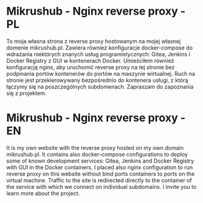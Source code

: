 # Mikrushub - Nginx reverse proxy - PL

To moja własna strona z reverse proxy hostowanym na mojej własnej domenie mikrushub.pl. Zawiera również konfiguracje docker-compose do wdrażania niektórych znanych usług programistycznych:
Gitea, Jenkins i Docker Registry z GUI w kontenerach Docker. Umieściłem również konfigurację nginx, aby uruchomić reverse proxy na tej stronie 
bez podpinania portów kontenerów do portów na maszynie wirtualnej. Ruch na stronie jest przekierowywany bezpośrednio do kontenera usługi, z którą łączymy się na poszczególnych subdomenach.
Zapraszam do zapoznania się z projektem.

# Mikrushub - Nginx reverse proxy - EN

It is my own website with the reverse proxy hosted on my own domain mikrushub.pl. It contains also docker-compose configurations to deploy some of known development services:
Gitea, Jenkins and Docker Registry with GUI in the Docker containers. I placed also nginx configuration to run reverse proxy on this website 
without bind ports containers to ports on the virtual machine. Traffic to the site is redirected directly to the container of the service with which we connect on individual subdomains.
I invite you to learn more about the project.
